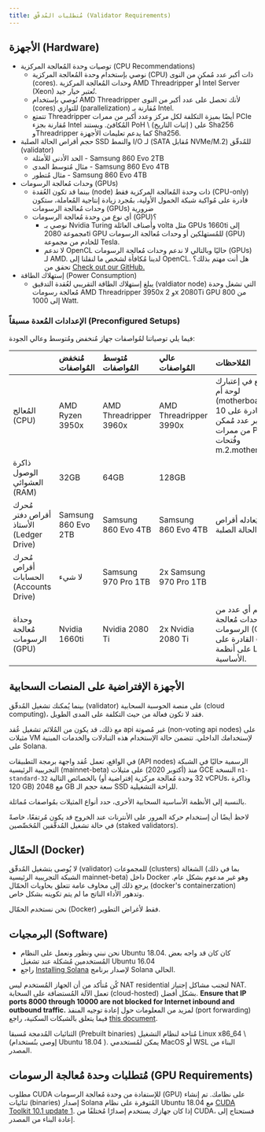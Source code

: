 ```yaml
---
title: مُتطلبات المُدقّق (Validator Requirements)
---
```


## الأجهزة (Hardware)

- توصيات وحدة المُعالجة المركزية (CPU Recommendations)
  - نوصي بإستخدام وحدة المُعالجة المركزية (CPU) ذات أكبر عدد مُمكن من النوى (cores). وحدات المُعالجة المركزية AMD Threadripper أو Intel Server \(Xeon\) تُعتبر خيار جيد.
  - نُوصي بإستخدام AMD Threadripper لأنك تحصل على عدد أكبر من النوى (cores) للتوازي (parallelization) مُقارنة بـ Intel.
  - تتمتع Threadripper أيضًا بميزة التكلفة لكل مركز وعدد أكبر من ممرات PCIe مُقارنة بجزء Intel المُكافئ. ويستند PoH \ (إثبات التاريخ \) على Sha256 وThreadripper كما يدعم تعليمات الأجهزة Sha256.
- حجم أقراص الحالة الصلبة SSD والنمط I/O لـ (SATA مُقابل NVMe/M.2\) للمُدقّق (validator)
  - الحد الأدنى للأمثلة - Samsung 860 Evo 2TB
  - مثال مُتوسط المدى - Samsung 860 Evo 4TB
  - مثال مُتطور - Samsung 860 Evo 4TB
- وحدات مُعالجة الرسومات (GPUs)
  - بينما قد تكون العُقدة (node) ذات وحدة المُعالجة المركزية فقط (CPU-only) قادرة على مُواكبة شبكة الخمول الأولية، بمُجرد زيادة إنتاجية المُعاملة، ستكون وحدات مُعالجة الرسومات (GPUs) ضرورية
  - أي نوع من وحدة مُعالجة الرسومات (GPU)؟
    - نوصي بـ Nvidia Turing وأصناف العائلة volta مثل GPUs 1660ti إلى مجموعة 2080ti GPU للمُستهلكين أو وحدات مُعالجة الرسومات (GPU) للخادم من مجموعة Tesla.
    - لا ندعم OpenCL حاليًا وبالتالي لا ندعم وحدات مُعالجة الرسومات (GPUs) لـ AMD. لدينا مُكافأة لشخص ما لنقلنا إلى OpenCL. هل أنت مهتم بذلك؟ تحقق من [Check out our GitHub.](https://github.com/solana-labs/solana)
- إستهلاك الطاقة (Power Consumption)
  - يبلغ إستهلاك الطاقة التقريبي لعُقدة التدقيق (valdiator node) التي تشغل وحدة مُعالجة رسومات AMD Threadripper 3950x و 2x 2080Ti GPU من 800 إلى 1000 Watt.

### الإعدادات المُعدة مسبقاً (Preconfigured Setups)

فيما يلي توصياتنا لمُواصفات جهاز مُنخفض ومُتوسط وعالي الجودة:

|                                         | مُنخفض المُواصفات   | مُتوسط المُواصفات      | عالي المُواصفات        | المُلاحظات                                                                                                  |
|:--------------------------------------- |:------------------- |:---------------------- |:---------------------- |:----------------------------------------------------------------------------------------------------------- |
| المُعالج (CPU)                          | AMD Ryzen 3950x     | AMD Threadripper 3960x | AMD Threadripper 3990x | ضع في إعتبارك لوحة أم (motherboard) قادرة على 10Gb مع أكبر عدد مُمكن من ممرات PCIe وفُتحات m.2.motherboard. |
| ذاكرة الوصول العشوائي (RAM)             | 32GB                | 64GB                   | 128GB                  |                                                                                                             |
| مُحرك أقراص دفتر الأستاذ (Ledger Drive) | Samsung 860 Evo 2TB | Samsung 860 Evo 4TB    | Samsung 860 Evo 4TB    | أو ما يُعادله أقراص الحالة الصلبة (SSD)                                                                     |
| مُحرك أقراص الحسابات (Accounts Drive)   | لا شيء              | Samsung 970 Pro 1TB    | 2x Samsung 970 Pro 1TB |                                                                                                             |
| وحداة مُعالجة الرسومات (GPU)            | Nvidia 1660ti       | Nvidia 2080 Ti         | 2x Nvidia 2080 Ti      | يتم دعم أي عدد من وحدات مُعالجة الرسومات (GPUs) القادرة على cuda على أنظمة Linux الأساسية.                  |

## الأجهزة الإفتراضية على المنصات السحابية

بينما يُمكنك تشغيل المُدقّق (validator) على منصة الحوسبة السحابية (cloud computing)، فقد لا تكون فعالة من حيث التكلفة على المدى الطويل.

مع ذلك، قد يكون من المُلائم تشغيل عُقد api غير مُصوتة (non-voting api nodes) على مثيلات VM لإستخدامك الداخلي. تتضمن حالة الإستخدام هذه التبادلات والخدمات المبنية على Solana.

في الواقع، تعمل عُقد واجهة برمجة التطبيقات (API nodes) الرسمية حاليًا في الشبكة التجريبية الرئيسية (mainnet-beta) منذ (أكتوبر 2020) على مثيلات GCE النسخة `n1-standard-32` بالخصائص التالية (32 وحدة مُعالجة مركزية إفتراضية أو vCPUs، وذاكرة 120 GB) مع 2048 GB سعة حجم الـ SSD للراحة التشغيلية.

بالنسبة إلى الأنظمة الأساسية السحابية الأخرى، حدد أنواع المثيلات بمُواصفات مُماثلة.

لاحظ أيضًا أن إستخدام حركة المرور على الأنترنات عند الخروج قد يكون مُرتفعًا، خاصةً في حالة تشغيل المُدقّقين المُحَصِّصين (staked validators).

## الحمّال (Docker)

لا يُوصى بتشغيل المُدقّق (validator) للمجموعات (clusters) الشغالة (بما في ذلك الشبكة التجريبية الرئيسية mainnet-beta) داخل Docker وهو غير مدعوم بشكل عام. يرجع ذلك إلى مخاوف عامة تتعلق بحاويات الحمّال (docker's containerzation) وتدهور الأداء الناتج ما لم يتم تكوينه بشكل خاص.

نحن نستخدم الحمّال (Docker) فقط لأغراض التطوير.

## البرمجيات (Software)

- نحن نبني ونطور ونعمل على النظام Ubuntu 18.04. كان كان قد واجه بعض المُستخدمين مُشكلة عند تشغيل Ubuntu 16.04
- راجع [Installing Solana](../cli/install-solana-cli-tools.md) لإصدار برنامج Solana الحالي.

كُن مُتأكد من أن الجهاز المُستخدم ليس NAT residential لتجنب مشاكل إجتياز NAT. تعمل الآلة المُستضافة على السحابة (cloud-hosted) بشكل أفضل. **Ensure that IP ports 8000 through 10000 are not blocked for Internet inbound and outbound traffic.** لمزيد من المعلومات حول إعادة توجيه المنفذ (port forwarding) فيما يتعلق بالشبكات السكنية، راجع [this document](http://www.mcs.sdsmt.edu/lpyeatt/courses/314/PortForwardingSetup.pdf).

الثنائيات المُدمجة مُسبقا (Prebuilt binaries) مُتاحة لنظام التشغيل Linux x86_64 \ (إوصى بنُستخدام Ubuntu 18.04 \). يمكن لمُستخدمي MacOS أو WSL البناء من المصدر.

## مُتطلبات وحدة مُعالجة الرسومات (GPU Requirements)

مطلوب CUDA للإستفادة من وحدة مُعالجة الرسومات (GPU) على نظامك. تم إنشاء ثنائيات (binaries) إصدار Solana المُتوفرة على نظام Ubuntu 18.04 مع [CUDA Toolkit 10.1 update 1](https://developer.nvidia.com/cuda-toolkit-archive). إذا كان جهازك يستخدم إصدارًا مُختلفًا من CUDA، فستحتاج إلى إعادة البناء من المصدر.
